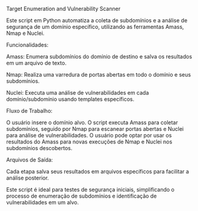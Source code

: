 
Target Enumeration and Vulnerability Scanner

Este script em Python automatiza a coleta de subdomínios e a análise de segurança de um domínio específico, utilizando as ferramentas Amass, Nmap e Nuclei.

Funcionalidades:

Amass: Enumera subdomínios do domínio de destino e salva os resultados em um arquivo de texto.

Nmap: Realiza uma varredura de portas abertas em todo o domínio e seus subdomínios.

Nuclei: Executa uma análise de vulnerabilidades em cada domínio/subdomínio usando templates específicos.

Fluxo de Trabalho:

O usuário insere o domínio alvo.
O script executa Amass para coletar subdomínios, seguido por Nmap para escanear portas abertas e Nuclei para análise de vulnerabilidades.
O usuário pode optar por usar os resultados do Amass para novas execuções de Nmap e Nuclei nos subdomínios descobertos.

Arquivos de Saída:

Cada etapa salva seus resultados em arquivos específicos para facilitar a análise posterior.

Este script é ideal para testes de segurança iniciais, simplificando o processo de enumeração de subdomínios e identificação de vulnerabilidades em um alvo.
